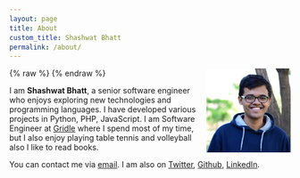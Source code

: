 ```yaml
---
layout: page
title: About
custom_title: Shashwat Bhatt
permalink: /about/
---
```


{% raw %}
<a href="/images/shashwat.jpg" title="View larger picture"><img src="/images/shashwat.jpg" alt="Photo of Shashwat Bhatt"
style="float:right;width:30%;max-width:210px;margin-left:15px;"/></a>
{% endraw %}

I am **Shashwat Bhatt**, a senior software engineer who enjoys exploring
new technologies and programming languages. I have developed various
projects in Python, PHP, JavaScript. I am Software Engineer at [Gridle](https://gridle.io)
where I spend most of my time, but I also enjoy playing table tennis and volleyball also I like to read books.

You can contact me via [email](mailto:bhatt.shaswat@gmail.com).
I am also on
[Twitter](https://twitter.com/BhattShashwat),
[Github](https://github.com/shashwatbhatt),
[LinkedIn](https://in.linkedin.com/in/shashwatbhatt).